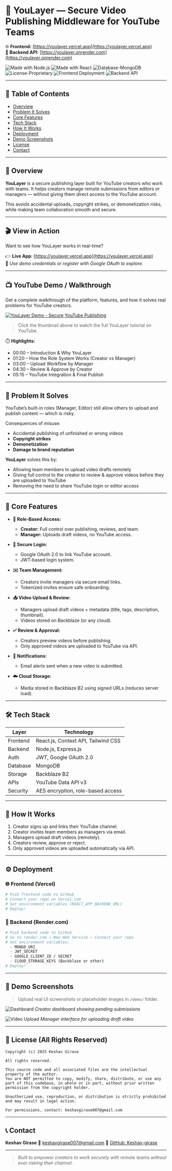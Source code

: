


# 🎥 YouLayer — Secure Video Publishing Middleware for YouTube Teams

🌐 **Frontend:** [https://youlayer.vercel.app](https://youlayer.vercel.app)  
🔧 **Backend API:** [https://youlayer.onrender.com](https://youlayer.onrender.com)

![Made with Node.js](https://img.shields.io/badge/Backend-Node.js-green)
![Made with React](https://img.shields.io/badge/Frontend-React-blue)
![Database-MongoDB](https://img.shields.io/badge/Database-MongoDB-brightgreen)
![License-Proprietary](https://img.shields.io/badge/License-All--Rights--Reserved-red)
![Frontend Deployment](https://img.shields.io/website?url=https%3A%2F%2Fyoulayer.vercel.app)
![Backend API](https://img.shields.io/website?url=https%3A%2F%2Fyoulayer-api.onrender.com)

---

## 📑 Table of Contents

- [Overview](#-overview)
- [Problem It Solves](#-problem-it-solves)
- [Core Features](#-core-features)
- [Tech Stack](#️-tech-stack)
- [How It Works](#-how-it-works)
- [Deployment](#-deployment)
- [Demo Screenshots](#-demo-screenshots)
- [License](#-license-all-rights-reserved)
- [Contact](#-contact)

---

## 📌 Overview

**YouLayer** is a secure publishing layer built for YouTube creators who work with teams. It helps creators manage remote submissions from editors or managers — without giving them direct access to the YouTube account.

This avoids accidental uploads, copyright strikes, or demonetization risks, while making team collaboration smooth and secure.


---

## 🎬 View in Action

Want to see how YouLayer works in real-time?

👉 **Live App**: [https://youlayer.vercel.app](https://youlayer.vercel.app)  
🔐 *Use demo credentials or register with Google OAuth to explore.*

---

## 📺 YouTube Demo / Walkthrough

Get a complete walkthrough of the platform, features, and how it solves real problems for YouTube creators.

[![YouLayer Demo - Secure YouTube Publishing](https://img.youtube.com/vi/3ElNLQ1FfCU/0.jpg)](https://www.youtube.com/watch?v=3ElNLQ1FfCU)

> Click the thumbnail above to watch the full YouLayer tutorial on YouTube.

⏱️ **Highlights:**
- 00:00 – Introduction & Why YouLayer
- 01:20 – How the Role System Works (Creator vs Manager)
- 03:00 – Upload Workflow by Manager
- 04:30 – Review & Approve by Creator
- 05:15 – YouTube Integration & Final Publish

---

## 🎯 Problem It Solves

YouTube’s built-in roles (Manager, Editor) still allow others to upload and publish content — which is risky.  

Consequences of misuse:
- Accidental publishing of unfinished or wrong videos
- **Copyright strikes**
- **Demonetization**
- **Damage to brand reputation**

**YouLayer** solves this by:
- Allowing team members to upload video drafts remotely  
- Giving full control to the creator to review & approve videos before they are uploaded to YouTube  
- Removing the need to share YouTube login or editor access

---

## 🧩 Core Features

- **👥 Role-Based Access:**
  - **Creator:** Full control over publishing, reviews, and team.
  - **Manager:** Uploads draft videos, no YouTube access.

- **🔐 Secure Login:**
  - Google OAuth 2.0 to link YouTube account.
  - JWT-based login system.

- **✉️ Team Management:**
  - Creators invite managers via secure email links.
  - Tokenized invites ensure safe onboarding.

- **📤 Video Upload & Review:**
  - Managers upload draft videos + metadata (title, tags, description, thumbnail).
  - Videos stored on Backblaze (or any cloud).

- **✅ Review & Approval:**
  - Creators preview videos before publishing.
  - Only approved videos are uploaded to YouTube via API.

- **📩 Notifications:**
  - Email alerts sent when a new video is submitted.

- **☁️ Cloud Storage:**
  - Media stored in Backblaze B2 using signed URLs (reduces server load).

---

## 🛠️ Tech Stack

| Layer     | Technology                        |
|-----------|-----------------------------------|
| Frontend  | React.js, Context API, Tailwind CSS |
| Backend   | Node.js, Express.js               |
| Auth      | JWT, Google OAuth 2.0             |
| Database  | MongoDB                           |
| Storage   | Backblaze B2                      |
| APIs      | YouTube Data API v3               |
| Security  | AES encryption, role-based access |

---

## 🚀 How It Works

1. Creator signs up and links their YouTube channel.
2. Creator invites team members as managers via email.
3. Managers upload draft videos (remotely).
4. Creators review, approve or reject.
5. Only approved videos are uploaded automatically via API.

---

## ⚙️ Deployment

### 🌐 Frontend (Vercel)

```bash
# Push frontend code to GitHub
# Connect your repo on Vercel.com
# Set environment variables (REACT_APP_BACKEND_URL)
# Deploy!
````

### 🔧 Backend (Render.com)

```bash
# Push backend code to GitHub
# Go to render.com → New Web Service → Connect your repo
# Set environment variables:
  - MONGO_URI
  - JWT_SECRET
  - GOOGLE_CLIENT_ID / SECRET
  - CLOUD_STORAGE_KEYS (Backblaze or other)
# Deploy!
```

---

## 📸 Demo Screenshots

> Upload real UI screenshots or placeholder images in `/demo/` folder.

![Dashboard](demo/dashboard.png)
*Creator dashboard showing pending submissions*

![Video Upload](demo/upload.png)
*Manager interface for uploading draft video*

---

## 🔐 License (All Rights Reserved)

```
Copyright (c) 2025 Keshav Girase

All rights reserved.

This source code and all associated files are the intellectual property of the author.  
You are NOT permitted to copy, modify, share, distribute, or use any part of this codebase, in whole or in part, without prior written permission from the copyright holder.

Unauthorized use, reproduction, or distribution is strictly prohibited and may result in legal action.

For permissions, contact: keshavgirase007@gmail.com
```

---

## 📞 Contact

**Keshav Girase**
📧 [keshavgirase007@gmail.com](mailto:keshavgirase007@gmail.com)
🔗 [GitHub: Keshav-girase](https://github.com/Keshav-girase)

---

> *Built to empower creators to work securely with remote teams without ever risking their channel.*

